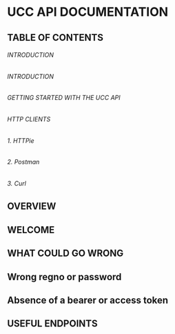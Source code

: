 # UCC API DOCUMENTATION
## TABLE OF CONTENTS
###### INTRODUCTION 
###### INTRODUCTION
###### GETTING STARTED WITH THE UCC API
###### HTTP CLIENTS
###### 1. HTTPie 
###### 2. Postman 
###### 3. Curl
## OVERVIEW 
## WELCOME
## WHAT COULD GO WRONG
## Wrong regno or password 
## Absence of a bearer or access token
## USEFUL ENDPOINTS
